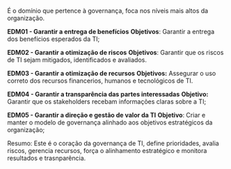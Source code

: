 É o domínio que pertence à governança, foca nos níveis mais altos da organização.

**EDM01 - Garantir a entrega de benefícios**
**Objetivos**: Garantir a entrega dos benefícios esperados da TI;

**EDM02 - Garantir a otimização de riscos**
**Objetivos**: Garantir que os riscos de TI sejam mitigados, identificados e avaliados.

**EDM03 - Garantir a otimização de recursos**
**Objetivos:** Assegurar o uso correto dos recursos financerios,  humanos e tecnológicos de TI.

**EDM04 - Garantir a transparência das partes interessadas**
**Objetivo:** Garantir que os stakeholders recebam informações claras sobre a TI;

**EDM05 - Garantir a direção e gestão de valor da TI**
**Objetivo**: Criar e manter o modelo de governança alinhado aos objetivos estratégicos da organização;

Resumo: Este é o coração da governança de TI, define prioridades, avalia riscos, gerencia recursos, força o alinhamento estratégico e monitora resultados e trasnparência.